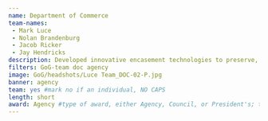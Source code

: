 ```yaml
---
name: Department of Commerce
team-names: 
 - Mark Luce 
 - Nolan Brandenburg 
 - Jacob Ricker 
 - Jay Hendricks
description: Developed innovative encasement technologies to preserve, protect, and provide public access to seven historical documents dating back to before the founding of the United States. Since the re-encasement was completed, over one million people have visited the preserved documents at several public facilities.
filters: GoG-team doc agency
image: GoG/headshots/Luce Team_DOC-02-P.jpg
banner: agency
team: yes #mark no if an individual, NO CAPS 
length: short
award: Agency #type of award, either Agency, Council, or President's; this is case sensitive so make sure to match the options listed exactly. This section generates the format of the card
---
```

